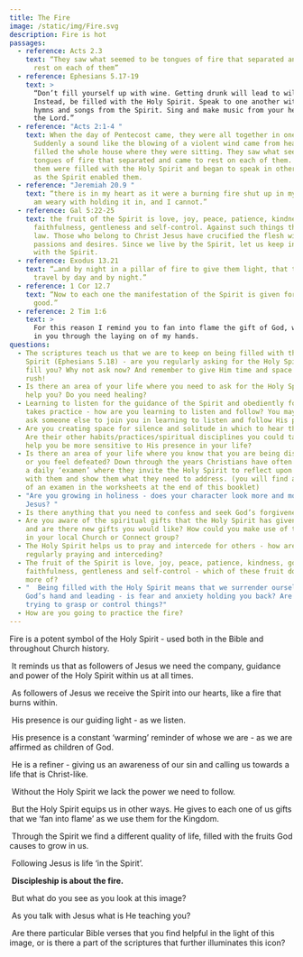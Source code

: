 ```yaml
---
title: The Fire
image: /static/img/Fire.svg
description: Fire is hot
passages:
  - reference: Acts 2.3
    text: “They saw what seemed to be tongues of fire that separated and came to
      rest on each of them”
  - reference: Ephesians 5.17-19
    text: >
      “Don’t fill yourself up with wine. Getting drunk will lead to wild living.
      Instead, be filled with the Holy Spirit. Speak to one another with psalms,
      hymns and songs from the Spirit. Sing and make music from your heart to
      the Lord.”
  - reference: "Acts 2:1-4 "
    text: When the day of Pentecost came, they were all together in one place.
      Suddenly a sound like the blowing of a violent wind came from heaven and
      filled the whole house where they were sitting. They saw what seemed to be
      tongues of fire that separated and came to rest on each of them. All of
      them were filled with the Holy Spirit and began to speak in other tongues
      as the Spirit enabled them.
  - reference: "Jeremiah 20.9 "
    text: “there is in my heart as it were a burning fire shut up in my bones, and I
      am weary with holding it in, and I cannot.”
  - reference: Gal 5:22-25
    text: the fruit of the Spirit is love, joy, peace, patience, kindness, goodness,
      faithfulness, gentleness and self-control. Against such things there is no
      law. Those who belong to Christ Jesus have crucified the flesh with its
      passions and desires. Since we live by the Spirit, let us keep in step
      with the Spirit.
  - reference: Exodus 13.21
    text: “…and by night in a pillar of fire to give them light, that they might
      travel by day and by night.”
  - reference: 1 Cor 12.7
    text: “Now to each one the manifestation of the Spirit is given for the common
      good.”
  - reference: 2 Tim 1:6
    text: >
      For this reason I remind you to fan into flame the gift of God, which is
      in you through the laying on of my hands.
questions:
  - The scriptures teach us that we are to keep on being filled with the Holy
    Spirit (Ephesians 5.18) - are you regularly asking for the Holy Spirit to
    fill you? Why not ask now? And remember to give Him time and space - don’t
    rush!
  - Is there an area of your life where you need to ask for the Holy Spirit to
    help you? Do you need healing?
  - Learning to listen for the guidance of the Spirit and obediently following
    takes practice - how are you learning to listen and follow? You may want to
    ask someone else to join you in learning to listen and follow His prompts.
  - Are you creating space for silence and solitude in which to hear the Lord?
    Are their other habits/practices/spiritual disciplines you could take up to
    help you be more sensitive to His presence in your life?
  - Is there an area of your life where you know that you are being disobedient
    or you feel defeated? Down through the years Christians have often practiced
    a daily ‘examen’ where they invite the Holy Spirit to reflect upon the day
    with them and show them what they need to address. (you will find an example
    of an examen in the worksheets at the end of this booklet)
  - "Are you growing in holiness - does your character look more and more like
    Jesus? "
  - Is there anything that you need to confess and seek God’s forgiveness over?
  - Are you aware of the spiritual gifts that the Holy Spirit has given you -
    and are there new gifts you would like? How could you make use of this gift
    in your local Church or Connect group?
  - The Holy Spirit helps us to pray and intercede for others - how are you
    regularly praying and interceding?
  - The fruit of the Spirit is love, joy, peace, patience, kindness, goodness,
    faithfulness, gentleness and self-control - which of these fruit do you need
    more of?
  - "  Being filled with the Holy Spirit means that we surrender ourselves into
    God’s hand and leading - is fear and anxiety holding you back? Are you
    trying to grasp or control things?"
  - How are you going to practice the fire?
---
```

Fire is a potent symbol of the Holy Spirit - used both in the Bible and throughout Church history.

 It reminds us that as followers of Jesus we need the company, guidance and power of the Holy Spirit within us at all times.

 As followers of Jesus we receive the Spirit into our hearts, like a fire that burns within. 

 His presence is our guiding light - as we listen. 

 His presence is a constant ‘warming’ reminder of whose we are - as we are affirmed as children of God.

 He is a refiner - giving us an awareness of our sin and calling us towards a life that is Christ-like.

 Without the Holy Spirit we lack the power we need to follow.  

 But the Holy Spirit equips us in other ways. He gives to each one of us gifts that we ‘fan into flame’ as we use them for the Kingdom. 

 Through the Spirit we find a different quality of life, filled with the fruits God causes to grow in us. 

 Following Jesus is life ‘in the Spirit’.

 **Discipleship is about the fire.**

 But what do you see as you look at this image? 

 As you talk with Jesus what is He teaching you? 

 Are there particular Bible verses that you find helpful in the light of this image, or is there a part of the scriptures that further illuminates this icon?
